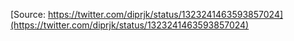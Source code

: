 [Source: https://twitter.com/diprjk/status/1323241463593857024](https://twitter.com/diprjk/status/1323241463593857024)